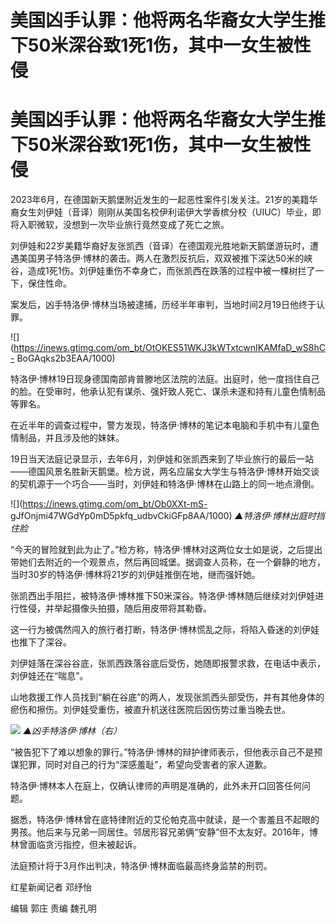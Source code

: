 # 美国凶手认罪：他将两名华裔女大学生推下50米深谷致1死1伤，其中一女生被性侵

# 美国凶手认罪：他将两名华裔女大学生推下50米深谷致1死1伤，其中一女生被性侵

2023年6月，在德国新天鹅堡附近发生的一起恶性案件引发关注。21岁的美籍华裔女生刘伊娃（音译）刚刚从美国名校伊利诺伊大学香槟分校（UIUC）毕业，即将入职微软，没想到一次毕业旅行竟然变成了死亡之旅。

刘伊娃和22岁美籍华裔好友张凯西（音译）在德国观光胜地新天鹅堡游玩时，遭遇美国男子特洛伊·博林的袭击。两人在激烈反抗后，双双被推下深达50米的峡谷，造成1死1伤。刘伊娃重伤不幸身亡，而张凯西在跌落的过程中被一棵树拦了一下，保住性命。

案发后，凶手特洛伊·博林当场被逮捕，历经半年审判，当地时间2月19日他终于认罪。

![](https://inews.gtimg.com/om_bt/OtOKES51WKJ3kWTxtcwnIKAMfaD_wS8hC-
BoGAqks2b3EAA/1000)

特洛伊·博林19日现身德国南部肯普滕地区法院的法庭。出庭时，他一度挡住自己的脸。在受审时，他承认犯有谋杀、强奸致人死亡、谋杀未遂和持有儿童色情制品等罪名。

在近半年的调查过程中，警方发现，特洛伊·博林的笔记本电脑和手机中有儿童色情制品，并且涉及他的妹妹。

19日当天法庭记录显示，去年6月，刘伊娃和张凯西来到了毕业旅行的最后一站——德国风景名胜新天鹅堡。检方说，两名应届女大学生与特洛伊·博林开始交谈的契机源于一个巧合——当时，刘伊娃和特洛伊·博林在山路上的同一地点滑倒。

![](https://inews.gtimg.com/om_bt/Ob0XXt-mS-
gJfOnjmi47WGdYp0mD5pkfq_udbvCkiGFp8AA/1000) _▲特洛伊·博林出庭时挡住脸_

“今天的冒险就到此为止了。”检方称，特洛伊·博林对这两位女士如是说，之后提出带她们去附近的一个观景点，然后再回城堡。据调查人员称，在一个僻静的地方，当时30岁的特洛伊·博林将21岁的刘伊娃推倒在地，继而强奸她。

张凯西出手阻拦，被特洛伊·博林推下50米深谷。特洛伊·博林随后继续对刘伊娃进行性侵，并举起摄像头拍摄，随后用皮带将其勒昏。

这一行为被偶然闯入的旅行者打断，特洛伊·博林慌乱之际，将陷入昏迷的刘伊娃也推下了深谷。

刘伊娃落在深谷谷底，张凯西跌落谷底后受伤，她随即报警求救，在电话中表示，刘伊娃还在“喘息”。

山地救援工作人员找到“躺在谷底”的两人，发现张凯西头部受伤，并有其他身体的瘀伤和擦伤。刘伊娃受重伤，被直升机送往医院后因伤势过重当晚去世。

![](https://inews.gtimg.com/om_bt/O0qVpOhq2WTFHlur04ol7iwkBPavwtMUPB5_sh6jf5FxIAA/1000)
_▲凶手特洛伊·博林（右）_

“被告犯下了难以想象的罪行。”特洛伊·博林的辩护律师表示，但他表示自己不是预谋犯罪，同时对自己的行为“深感羞耻”，希望向受害者的家人道歉。

特洛伊·博林本人在庭上，仅确认律师的声明是准确的，此外未开口回答任何问题。

据悉，特洛伊·博林曾在底特律附近的艾伦帕克高中就读，是一个害羞且不起眼的男孩。他后来与兄弟一同居住。邻居形容兄弟俩“安静”但不太友好。2016年，博林曾面临贪污指控，但未被起诉。

法庭预计将于3月作出判决，特洛伊·博林面临最高终身监禁的刑罚。

红星新闻记者 邓纾怡

编辑 郭庄 责编 魏孔明

